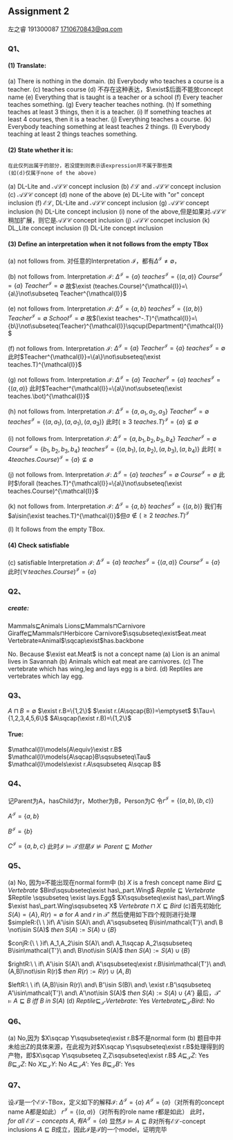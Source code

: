 ## Assignment 2
左之睿 191300087 1710670843@qq.com
### Q1、
#### (1) Translate:
(a) There is nothing in the domain.
(b) Everybody who teaches a course is a teacher.
(c) teaches course
(d) 不存在这种表达，$\exist$后面不能放concept name
(e) Everything that is taught is a teacher or a school
(f) Every teacher teaches something.
(g) Every teacher teaches nothing.
(h) If something teaches at least 3 things, then it is a teacher.
(i) If something teaches at least 4 courses, then it is a teacher.
(j) Everything teaches a course.
(k) Everybody teaching something at least teaches 2 things.
(l) Everybody teaching at least 2 things teaches something.
#### (2) State whether it is:
    在此仅列出属于的部分，若没提到则表示该expression并不属于那些类
    (如(d)仅属于none of the above)
(a) DL-Lite and $\mathcal{ALC}$&nbsp;concept inclusion
(b) $\mathcal{EL}$&nbsp;and $\mathcal{ALC}$&nbsp;concept inclusion
(c) $\mathcal{ALC}$&nbsp;concept 
(d) none of the above
(e) DL-Lite with "or" concept inclusion
(f) $\mathcal{EL}$, DL-Lite and $\mathcal{ALC}$&nbsp;concept inclusion
(g) $\mathcal{ALC}$&nbsp;concept inclusion
(h) DL-Lite concept inclusion
(i) none of the above,但是如果对$\mathcal{ALC}$稍加扩展，则它是$\mathcal{ALC}$&nbsp;concept inclusion
(j) $\mathcal{ALC}$&nbsp;concpet inclusion
(k) DL_Lite concept inclusion
(l) DL-Lite concept inclusion
#### (3) Define an  interpretation when it not follows from the empty TBox
(a) not follows from.
对任意的Interpretation $\mathcal{I}$，都有$\Delta^{\mathcal{I}}\not ={\emptyset}$，

(b) not follows from.
Interpretation $\mathcal{I}$:
$\Delta^{\mathcal{I}}=\{a\}$
$teaches^{\mathcal{I}}=\{(a,a)\}$
$Course^{\mathcal{I}}=\{a\}$
$Teacher^{\mathcal{I}}=\emptyset$
故$\exist (teaches.Course)^{\mathcal{I}}=\{a\}\not\subseteq Teacher^{\mathcal{I}}$

(e) not follows from.
Interpretation $\mathcal{I}$:
$\Delta^{\mathcal{I}}=\{a,b\}$
$teaches^{\mathcal{I}}=\{(a,b)\}$
$Teacher^{\mathcal{I}}=\emptyset$
$School^{\mathcal{I}}=\emptyset$
故$(\exist teaches^-.T)^{\mathcal{I}}=\{b\}\not\subseteq(Teacher)^{\mathcal{I}}\sqcup(Department)^{\mathcal{I}}$

(f) not follows from.
Interpretation $\mathcal{I}$:
$\Delta^{\mathcal{I}}=\{a\}$
$Teacher^{\mathcal{I}}=\{a\}$
$teaches^{\mathcal{I}}=\emptyset$
此时$Teacher^{\mathcal{I}}=\{a\}\not\subseteq(\exist teaches.T)^{\mathcal{I}}$

(g) not follows from.
Interpretation $\mathcal{I}$:
$\Delta^{\mathcal{I}}=\{a\}$
$Teacher^{\mathcal{I}}=\{a\}$
$teaches^{\mathcal{I}}=\{(a,a)\}$
此时$Teacher^{\mathcal{I}}=\{a\}\not\subseteq(\exist teaches.\bot)^{\mathcal{I}}$

(h) not follows from.
Interpretation $\mathcal{I}$:
$\Delta^{\mathcal{I}}=\{a,a_1,a_2,a_3\}$
$Teacher^{\mathcal{I}}=\emptyset$
$teaches^{\mathcal{I}}=\{(a,a_1),(a,a_1),(a,a_3)\}$
此时$(\geq3\ teaches.T)^{\mathcal{I}}=\{a\}\not\subseteq\emptyset$

(i) not follows from.
Interpretation $\mathcal{I}$:
$\Delta^{\mathcal{I}}=\{a,b_1,b_2,b_3,b_4\}$
$Teacher^{\mathcal{I}}=\emptyset$
$Course^{\mathcal{I}}=\{b_1,b_2,b_3,b_4\}$
$teaches^{\mathcal{I}}=\{(a,b_1),(a,b_2),(a,b_3),(a,b_4)\}$
此时$(\geq4 teaches.Course)^{\mathcal{I}}=\{a\}\not\subseteq\emptyset$

(j) not follows from.
Interpretation $\mathcal{I}$:
$\Delta^{\mathcal{I}}=\{a\}$
$teaches^{\mathcal{I}}=\emptyset$
$Course^{\mathcal{I}}=\emptyset$
此时$\forall (teaches.T)^{\mathcal{I}}=\{a\}\not\subseteq(\exist teaches.Course)^{\mathcal{I}}$


(k) not follows from.
Interpretation $\mathcal{I}$:
$\Delta^{\mathcal{I}}=\{a,b\}$
$teaches^{\mathcal{I}}=\{(a,b)\}$
我们有$a\isin(\exist teaches.T)^{\mathcal{I}}$但$a\notin(\geq2\ teaches.T)^{\mathcal{I}}$

(l) It follows from the empty TBox.


#### (4) Check satisfiable
(c) satisfiable
Interpretation $\mathcal{I}$:
$\Delta^{\mathcal{I}}=\{a\}$
$teaches^{\mathcal{I}}=\{(a,a)\}$
$Course^{\mathcal{I}}=\{a\}$
此时$(\forall teaches.Course)^{\mathcal{I}}=\{a\}$
### Q2、
##### create:
Mammals$\sqsubseteq$Animals
Lions$\sqsubseteq$Mammals$\sqcap$Carnivore
Giraffe$\sqsubseteq$Mammals$\sqcap$Herbicore
Carnivore$\sqsubseteq\exist$eat.meat
Vertebrate$\equiv$Animal$\sqcap\exist$has.backbone

No. Because $\exist eat.Meat$ is not a concept name 
(a) Lion is an animal lives in Savannah
(b) Animals which eat meat are carnivores.
(c) The vertebrate which has wing,leg and lays egg is a bird.
(d) Reptiles are vertebrates which lay egg.

### Q3、
$A\sqcap{B}=\emptyset$
$\exist r.B=\{1,2\}$
$\exist r.(A\sqcap{B})=\emptyset$
$\Tau=\{1,2,3,4,5,6\}$
$A\sqcap(\exist r.B)=\{1,2\}$

#### True:
$\mathcal{I}\models{A\equiv}\exist r.B$
$\mathcal{I}\models{A\sqcap}B\sqsubseteq\Tau$
$\mathcal{I}\models\exist r.A\sqsubseteq A\sqcap B$


### Q4、
记Parent为A，hasChild为r，Mother为B，Person为C
令$r^{\mathcal{I}}=\{(a,b),(b,c)\}$

$A^{\mathcal{I}}=\{a,b\}$

$B^{\mathcal{I}}=\{b\}$

$C^{\mathcal{I}}=\{a,b,c\}$
此时$\mathcal{I}\models\mathcal{T}但是\mathcal{I}\not\models Parent\sqsubseteq Mother$

### Q5、
(a) No, 因为$\equiv$不能出现在normal form中
(b) 
$X$ is a fresh concept name
$Bird\sqsubseteq Vertebrate$
$Bird\sqsubseteq\exist has\_part.Wing$
$Reptile \sqsubseteq Vertebrate$
$Reptile \sqsubseteq \exist lays.Egg$
$X\sqsubseteq\exist has\_part.Wing$
$\exist has\_part.Wing\sqsubseteq X$
$Vertebrate\sqcap X\sqsubseteq Bird$
(c)首先初始化$S(A)=\{A\},R(r)=\emptyset$ for $A$ and $r$ in $\mathcal{T'}$
然后使用如下四个规则进行处理
$simpleR:{\ \ }if\ A'\isin S(A)\ and\  A'\sqsubseteq B\isin\mathcal{T'}\ and\ B \not\isin S(A)$
$then\ S(A):=S(A)\cup \{B\}$

$conjR:{\ \ }if\ A_1,A_2\isin S(A)\ and\ A_1\sqcap A_2\sqsubseteq B\isin\mathcal{T'}\ and\ B\not\isin S(A)$
$then\ S(A):=S(A)\cup \{B\}$

$rightR:\ \ if\ A'\isin S(A)\ and\ A'\sqsubseteq\exist r.B\isin\mathcal{T'}\ and\ (A,B)\not\isin R(r)$
$then\ R(r):=R(r)\cup{(A,B)}$

$leftR:\ \ if\ (A,B)\isin R(r)\ and\ B'\isin S(B)\ and\ \exist r.B'\sqsubseteq A'\isin\mathcal{T'}\ and\ A'\not\isin S(A)$
$then\ S(A):=S(A)\cup\{A'\}$
最后，$\mathcal{T'}\models{A\sqsubseteq B}\ iff\ B\ in\ S(A)$
(d)
$Reptile\sqsubseteq_{\mathcal{T'}}Vertebrate$: Yes
$Vertebrate\sqsubseteq_{\mathcal{T'}}Bird$: No

### Q6、
(a) No,因为&nbsp;$X\sqcap Y\sqsubseteq\exist r.B$不是normal form
(b) 题目中并未给出Z的具体来源，在此视为对$X\sqcap Y\sqsubseteq\exist r.B$处理得到的产物，即$X\sqcap Y\sqsubseteq Z,Z\sqsubseteq\exist r.B$
$A\sqsubseteq_{\mathcal{T}}Z:$ Yes
$B\sqsubseteq_{\mathcal{T}}Z:$ No
$X\sqsubseteq_{\mathcal{T}}Y:$ No
$A\sqsubseteq_{\mathcal{T}}A':$ Yes
$B\sqsubseteq_{\mathcal{T}}B':$ Yes

### Q7、
设$\mathcal{T}$是一个$\mathcal{EL}$-TBox，定义如下的解释$\mathcal{I}$:
$\Delta^{\mathcal{I}}=\{a\}$
$A^{\mathcal{I}}=\{a\}$（对所有的concept name A都是如此）
$r^{\mathcal{I}}=\{(a,a)\}$（对所有的role name r都是如此）
此时，$for\ all\ \mathcal{EL}-concepts\ A,有A^{\mathcal{I}}=\{a\}$
显然$\mathcal{I}\models A\sqsubseteq B$对所有$\mathcal{EL}$-concept inclusions $A\sqsubseteq B$成立，因此$\mathcal{I}$是$\mathcal{T}$的一个model，证明完毕